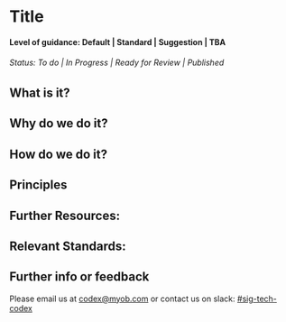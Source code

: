 # Title
#### Level of guidance: Default | Standard | Suggestion | TBA
###### Status: To do | In Progress | Ready for Review | Published

## What is it?

## Why do we do it?

## How do we do it?

## Principles

## Further Resources:

## Relevant Standards:

## Further info or feedback
Please email us at codex@myob.com or contact us on slack: [#sig-tech-codex](https://myob.slack.com/archives/C02N8ADPGUX)
